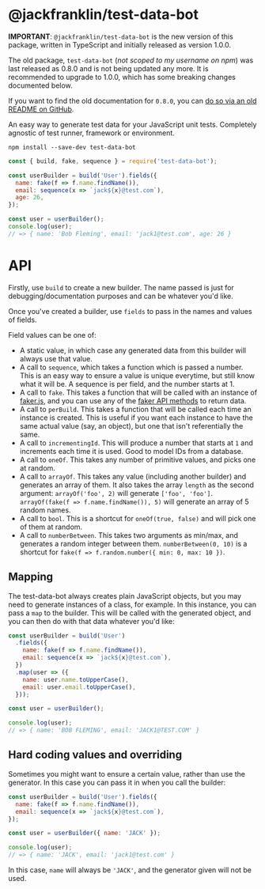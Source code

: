 # @jackfranklin/test-data-bot

**IMPORTANT**: `@jackfranklin/test-data-bot` is the new version of this package, written in TypeScript and initially released as version 1.0.0.

The old package, `test-data-bot` (_not scoped to my username on npm_) was last released as 0.8.0 and is not being updated any more. It is recommended to upgrade to 1.0.0, which has some breaking changes documented below.

If you want to find the old documentation for `0.8.0`, you can [do so via an old README on GitHub](https://github.com/jackfranklin/test-data-bot/blob/c0fd856cbe8ea26024725aaca47e433fe727ddff/README.md).

An easy way to generate test data for your JavaScript unit tests. Completely agnostic of test runner, framework or environment.

```
npm install --save-dev test-data-bot
```

```js
const { build, fake, sequence } = require('test-data-bot');

const userBuilder = build('User').fields({
  name: fake(f => f.name.findName()),
  email: sequence(x => `jack${x}@test.com`),
  age: 26,
});

const user = userBuilder();
console.log(user);
// => { name: 'Bob Fleming', email: 'jack1@test.com', age: 26 }
```

# API

Firstly, use `build` to create a new builder. The name passed is just for debugging/documentation purposes and can be whatever you'd like.

Once you've created a builder, use `fields` to pass in the names and values of fields.

Field values can be one of:

- A static value, in which case any generated data from this builder will always use that value.
- A call to `sequence`, which takes a function which is passed a number. This is an easy way to ensure a value is unique everytime, but still know what it will be. A sequence is per field, and the number starts at 1.
- A call to `fake`. This takes a function that will be called with an instance of [faker.js](https://github.com/marak/Faker.js/), and you can use any of the [faker API methods](https://github.com/marak/Faker.js/#api-methods) to return data.
- A call to `perBuild`. This takes a function that will be called each time an instance is created. This is useful if you want each instance to have the same actual value (say, an object), but one that isn't referentially the same.
- A call to `incrementingId`. This will produce a number that starts at `1` and increments each time it is used. Good to model IDs from a database.
- A call to `oneOf`. This takes any number of primitive values, and picks one at random.
- A call to `arrayOf`. This takes any value (including another builder) and generates an array of them. It also takes the array `length` as the second argument: `arrayOf('foo', 2)` will generate `['foo', 'foo']`. `arrayOf(fake(f => f.name.findName()), 5)` will generate an array of 5 random names.
- A call to `bool`. This is a shortcut for `oneOf(true, false)` and will pick one of them at random.
- A call to `numberBetween`. This takes two arguments as min/max, and generates a random integer between them. `numberBetween(0, 10)` is a shortcut for `fake(f => f.random.number({ min: 0, max: 10 })`.

## Mapping

The test-data-bot always creates plain JavaScript objects, but you may need to generate instances of a class, for example. In this instance, you can pass a `map` to the builder. This will be called with the generated object, and you can then do with that data whatever you'd like:

```js
const userBuilder = build('User')
  .fields({
    name: fake(f => f.name.findName()),
    email: sequence(x => `jack${x}@test.com`),
  })
  .map(user => ({
    name: user.name.toUpperCase(),
    email: user.email.toUpperCase(),
  }));

const user = userBuilder();

console.log(user);
// => { name: 'BOB FLEMING', email: 'JACK1@TEST.COM' }
```

## Hard coding values and overriding

Sometimes you might want to ensure a certain value, rather than use the generator. In this case you can pass it in when you call the builder:

```js
const userBuilder = build('User').fields({
  name: fake(f => f.name.findName()),
  email: sequence(x => `jack${x}@test.com`),
});

const user = userBuilder({ name: 'JACK' });

console.log(user);
// => { name: 'JACK', email: 'jack1@test.com' }
```

In this case, `name` will always be `'JACK'`, and the generator given will not be used.
